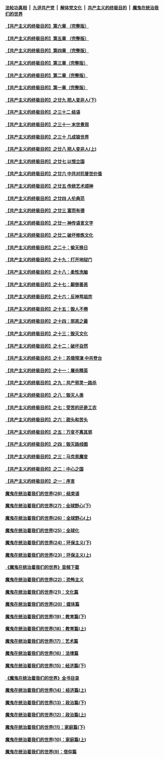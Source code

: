 ####  [法轮功真相](../../../../basic/blob/master/README.md?t=05030801) &nbsp;|&nbsp; [九评共产党](../../../../9ping.md/blob/master/README.md?t=05030801) &nbsp;|&nbsp; [解体党文化](../../../../jtdwh.md/blob/master/README.md?t=05030801)  &nbsp;|&nbsp; [共产主义的终极目的](../../../../gczydzjmd.md/blob/master/README.md?t=05030801) &nbsp;|&nbsp; [魔鬼在统治我们的世界](../../../../mgztzwmdsj.md/blob/master/README.md?t=05030801) 

#### [【共产主义的终极目的】第六章 （完整版）](../pages/nsc422/n11428913.md?t=05030801) 

#### [【共产主义的终极目的】第五章 （完整版）](../pages/nsc422/n11428912.md?t=05030801) 

#### [【共产主义的终极目的】第四章 （完整版）](../pages/nsc422/n11428907.md?t=05030801) 

#### [【共产主义的终极目的】第三章（完整版）](../pages/nsc422/n11428848.md?t=05030801) 

#### [【共产主义的终极目的】第二章（完整版）](../pages/nsc422/n11428831.md?t=05030801) 

#### [【共产主义的终极目的】第一章（完整版）](../pages/nsc422/n11417651.md?t=05030801) 

#### [【共产主义的终极目的】之廿九 把人变非人(下)](../pages/nsc422/n11344140.md?t=05030801) 

#### [【共产主义的终极目的】之三十二 结语](../pages/nsc422/n11360535.md?t=05030801) 

#### [【共产主义的终极目的】之三十一 末世景观](../pages/nsc422/n11351129.md?t=05030801) 

#### [【共产主义的终极目的】之三十 几成狼世界](../pages/nsc422/n11348280.md?t=05030801) 

#### [【共产主义的终极目的】之廿八 把人变非人(上)](../pages/nsc422/n11340492.md?t=05030801) 

#### [【共产主义的终极目的】之廿七 以恨立国](../pages/nsc422/n11336944.md?t=05030801) 

#### [【共产主义的终极目的】之廿六 中共对抗普世价值](../pages/nsc422/n11324785.md?t=05030801) 

#### [【共产主义的终极目的】之廿五 传统艺术颂神](../pages/nsc422/n11296396.md?t=05030801) 

#### [【共产主义的终极目的】之廿四 人伦典范](../pages/nsc422/n11296397.md?t=05030801) 

#### [【共产主义的终极目的】之廿三 富而有德](../pages/nsc422/n11283598.md?t=05030801) 

#### [【共产主义的终极目的】之廿一 神传语言文字](../pages/nsc422/n11263265.md?t=05030801) 

#### [【共产主义的终极目的】之廿二 破坏修炼文化](../pages/nsc422/n11245728.md?t=05030801) 

#### [【共产主义的终极目的】之二十：偷天换日](../pages/nsc422/n11238846.md?t=05030801) 

#### [【共产主义的终极目的】之十九：打开地狱门](../pages/nsc422/n11206376.md?t=05030801) 

#### [【共产主义的终极目的】之十八：柔性洗脑](../pages/nsc422/n11199994.md?t=05030801) 

#### [【共产主义的终极目的】之十七：颠倒善恶](../pages/nsc422/n11179782.md?t=05030801) 

#### [【共产主义的终极目的】之十六：反神骂祖宗](../pages/nsc422/n11166798.md?t=05030801) 

#### [【共产主义的终极目的】之十五：毁人不倦](../pages/nsc422/n11166792.md?t=05030801) 

#### [【共产主义的终极目的】之十四：邪恶之最](../pages/nsc422/n11150249.md?t=05030801) 

#### [【共产主义的终极目的】之十三：毁灭文化](../pages/nsc422/n11135227.md?t=05030801) 

#### [【共产主义的终极目的】之十二：破坏自然](../pages/nsc422/n11135214.md?t=05030801) 

#### [【共产主义的终极目的】之十：苏俄预演 中共登台](../pages/nsc422/n11118424.md?t=05030801) 

#### [【共产主义的终极目的】之十一：屠杀精英](../pages/nsc422/n11118442.md?t=05030801) 

#### [【共产主义的终极目的】之九：共产邪灵一路杀](../pages/nsc422/n11114139.md?t=05030801) 

#### [【共产主义的终极目的】之八：毁灭人类](../pages/nsc422/n11108503.md?t=05030801) 

#### [【共产主义的终极目的】之七：受苦的还是工农](../pages/nsc422/n11101809.md?t=05030801) 

#### [【共产主义的终极目的】之六：甜头和苦头](../pages/nsc422/n11096971.md?t=05030801) 

#### [【共产主义的终极目的】之五：万变不离其邪](../pages/nsc422/n11091285.md?t=05030801) 

#### [【共产主义的终极目的】之四：毁灭路线图](../pages/nsc422/n11086284.md?t=05030801) 

#### [【共产主义的终极目的】之三：马克思魔变](../pages/nsc422/n11061941.md?t=05030801) 

#### [【共产主义的终极目的】之二：中心之国](../pages/nsc422/n11047728.md?t=05030801) 

#### [【共产主义的终极目的】之一：序言](../pages/nsc422/n11086077.md?t=05030801) 

#### [魔鬼在统治着我们的世界(28)：结束语](../pages/nsc422/n10936246.md?t=05030801) 

#### [魔鬼在统治着我们的世界(27)：全球野心(下)](../pages/nsc422/n10928319.md?t=05030801) 

#### [魔鬼在统治着我们的世界(26)：全球野心(上)](../pages/nsc422/n10900318.md?t=05030801) 

#### [魔鬼在统治着我们的世界(25)：全球化](../pages/nsc422/n10788205.md?t=05030801) 

#### [魔鬼在统治着我们的世界(24)：环保主义(下)](../pages/nsc422/n10695307.md?t=05030801) 

#### [魔鬼在统治着我们的世界(23)：环保主义(上)](../pages/nsc422/n10688613.md?t=05030801) 

#### [《魔鬼在统治着我们的世界》音频下载](../pages/nsc422/n10635553.md?t=05030801) 

#### [魔鬼在统治着我们的世界(22)：恐怖主义](../pages/nsc422/n10614727.md?t=05030801) 

#### [魔鬼在统治着我们的世界(21)：文化篇](../pages/nsc422/n10597706.md?t=05030801) 

#### [魔鬼在统治着我们的世界(20)：媒体篇](../pages/nsc422/n10586579.md?t=05030801) 

#### [魔鬼在统治着我们的世界(19)：教育篇(下)](../pages/nsc422/n10564808.md?t=05030801) 

#### [魔鬼在统治着我们的世界(18)：教育篇(上)](../pages/nsc422/n10526970.md?t=05030801) 

#### [魔鬼在统治着我们的世界(17)：艺术篇](../pages/nsc422/n10499093.md?t=05030801) 

#### [魔鬼在统治着我们的世界(16)：法律篇](../pages/nsc422/n10485969.md?t=05030801) 

#### [魔鬼在统治着我们的世界(15)：经济篇(下)](../pages/nsc422/n10469975.md?t=05030801) 

#### [《魔鬼在统治着我们的世界》全书目录](../pages/nsc422/n10464261.md?t=05030801) 

#### [魔鬼在统治着我们的世界(14)：经济篇(上)](../pages/nsc422/n10457370.md?t=05030801) 

#### [魔鬼在统治着我们的世界(13)：政治篇(下)](../pages/nsc422/n10448270.md?t=05030801) 

#### [魔鬼在统治着我们的世界(12)：政治篇(上)](../pages/nsc422/n10444576.md?t=05030801) 

#### [魔鬼在统治着我们的世界(11)：家庭篇(下)](../pages/nsc422/n10440961.md?t=05030801) 

#### [魔鬼在统治着我们的世界(10)：家庭篇(上)](../pages/nsc422/n10435448.md?t=05030801) 

#### [魔鬼在统治着我们的世界(9)：信仰篇](../pages/nsc422/n10432159.md?t=05030801) 

